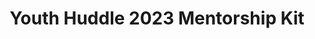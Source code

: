 ---
title: Youth Huddle 2023 Mentorship Kit
redirect_to: https://drive.google.com/drive/folders/19m8zUUyV9NplSOlNwcMcRkgqH3ESuh9C?usp=share_link
redirect_from: 
  - /YH23MentorshipKit
  - /yh23mentorshipkit
---